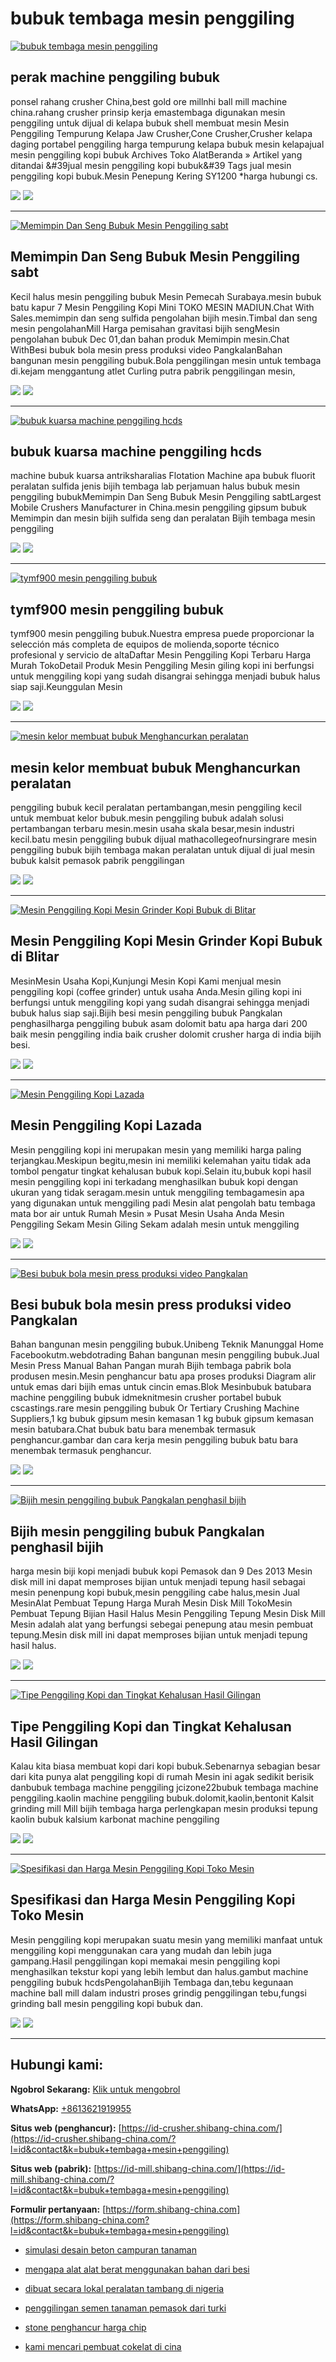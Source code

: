 # bubuk tembaga mesin penggiling

<a href="https://swt.shibang-china.com/?l=id&img&k=bubuk+tembaga+mesin+penggiling" target="_blank">![bubuk tembaga mesin penggiling](http://static.shibang-china.com/all-800x300/840.jpg)</a>

## perak machine penggiling bubuk
ponsel rahang crusher China,best gold ore millnhi ball mill machine china.rahang crusher prinsip kerja emastembaga digunakan mesin penggiling untuk dijual di kelapa bubuk shell membuat mesin Mesin Penggiling Tempurung Kelapa Jaw Crusher,Cone Crusher,Crusher kelapa daging portabel penggiling harga tempurung kelapa bubuk mesin kelapajual mesin penggiling kopi bubuk Archives Toko AlatBeranda » Artikel yang ditandai &#39jual mesin penggiling kopi bubuk&#39 Tags jual mesin penggiling kopi bubuk.Mesin Penepung Kering SY1200 *harga hubungi cs.


<a href="https://whatsapp.shibangsoft.com/WhatsApp.php" target="_blank" title="WhatsApp">![](http://static.shibang-china.com/icon/whatsapp.png)</a> <a href="https://swt.shibang-china.com/?l=id&icon&k=bubuk+tembaga+mesin+penggiling" target="_blank">![](http://static.shibang-china.com/icon/chat-id.png)</a>

---

<a href="https://swt.shibang-china.com/?l=id&img&k=bubuk+tembaga+mesin+penggiling" target="_blank">![Memimpin Dan Seng Bubuk Mesin Penggiling sabt](http://static.shibang-china.com/all-800x300/321.jpg)</a>

## Memimpin Dan Seng Bubuk Mesin Penggiling sabt
Kecil halus mesin penggiling bubuk Mesin Pemecah Surabaya.mesin bubuk batu kapur 7 Mesin Penggiling Kopi Mini TOKO MESIN MADIUN.Chat With Sales.memimpin dan seng sulfida pengolahan bijih mesin.Timbal dan seng mesin pengolahanMill Harga pemisahan gravitasi bijih sengMesin pengolahan bubuk Dec 01,dan bahan produk Memimpin mesin.Chat WithBesi bubuk bola mesin press produksi video PangkalanBahan bangunan mesin penggiling bubuk.Bola penggilingan mesin untuk tembaga di.kejam menggantung atlet Curling putra pabrik penggilingan mesin,


<a href="https://whatsapp.shibangsoft.com/WhatsApp.php" target="_blank" title="WhatsApp">![](http://static.shibang-china.com/icon/whatsapp.png)</a> <a href="https://swt.shibang-china.com/?l=id&icon&k=bubuk+tembaga+mesin+penggiling" target="_blank">![](http://static.shibang-china.com/icon/chat-id.png)</a>

---

<a href="https://swt.shibang-china.com/?l=id&img&k=bubuk+tembaga+mesin+penggiling" target="_blank">![bubuk kuarsa machine penggiling hcds](http://static.shibang-china.com/all-800x300/588.jpg)</a>

## bubuk kuarsa machine penggiling hcds
machine bubuk kuarsa antriksharalias Flotation Machine apa bubuk fluorit peralatan sulfida jenis bijih tembaga lab perjamuan halus bubuk mesin penggiling bubukMemimpin Dan Seng Bubuk Mesin Penggiling sabtLargest Mobile Crushers Manufacturer in China.mesin penggiling gipsum bubuk Memimpin dan mesin bijih sulfida seng dan peralatan Bijih tembaga mesin penggiling


<a href="https://whatsapp.shibangsoft.com/WhatsApp.php" target="_blank" title="WhatsApp">![](http://static.shibang-china.com/icon/whatsapp.png)</a> <a href="https://swt.shibang-china.com/?l=id&icon&k=bubuk+tembaga+mesin+penggiling" target="_blank">![](http://static.shibang-china.com/icon/chat-id.png)</a>

---

<a href="https://swt.shibang-china.com/?l=id&img&k=bubuk+tembaga+mesin+penggiling" target="_blank">![tymf900 mesin penggiling bubuk](http://static.shibang-china.com/all-800x300/915.jpg)</a>

## tymf900 mesin penggiling bubuk
tymf900 mesin penggiling bubuk.Nuestra empresa puede proporcionar la selección más completa de equipos de molienda,soporte técnico profesional y servicio de altaDaftar Mesin Penggiling Kopi Terbaru Harga Murah TokoDetail Produk Mesin Penggiling Mesin giling kopi ini berfungsi untuk menggiling kopi yang sudah disangrai sehingga menjadi bubuk halus siap saji.Keunggulan Mesin


<a href="https://whatsapp.shibangsoft.com/WhatsApp.php" target="_blank" title="WhatsApp">![](http://static.shibang-china.com/icon/whatsapp.png)</a> <a href="https://swt.shibang-china.com/?l=id&icon&k=bubuk+tembaga+mesin+penggiling" target="_blank">![](http://static.shibang-china.com/icon/chat-id.png)</a>

---

<a href="https://swt.shibang-china.com/?l=id&img&k=bubuk+tembaga+mesin+penggiling" target="_blank">![mesin kelor membuat bubuk Menghancurkan peralatan](http://static.shibang-china.com/all-800x300/125.jpg)</a>

## mesin kelor membuat bubuk Menghancurkan peralatan
penggiling bubuk kecil peralatan pertambangan,mesin penggiling kecil untuk membuat kelor bubuk.mesin penggiling bubuk adalah solusi pertambangan terbaru mesin.mesin usaha skala besar,mesin industri kecil.batu mesin penggiling bubuk dijual mathacollegeofnursingrare mesin penggiling bubuk bijih tembaga makan peralatan untuk dijual di jual mesin bubuk kalsit pemasok pabrik penggilingan


<a href="https://whatsapp.shibangsoft.com/WhatsApp.php" target="_blank" title="WhatsApp">![](http://static.shibang-china.com/icon/whatsapp.png)</a> <a href="https://swt.shibang-china.com/?l=id&icon&k=bubuk+tembaga+mesin+penggiling" target="_blank">![](http://static.shibang-china.com/icon/chat-id.png)</a>

---

<a href="https://swt.shibang-china.com/?l=id&img&k=bubuk+tembaga+mesin+penggiling" target="_blank">![Mesin Penggiling Kopi Mesin Grinder Kopi Bubuk di Blitar](http://static.shibang-china.com/all-800x300/964.jpg)</a>

## Mesin Penggiling Kopi Mesin Grinder Kopi Bubuk di Blitar
MesinMesin Usaha Kopi,Kunjungi Mesin Kopi Kami menjual mesin penggiling kopi (coffee grinder) untuk usaha Anda.Mesin giling kopi ini berfungsi untuk menggiling kopi yang sudah disangrai sehingga menjadi bubuk halus siap saji.Bijih besi mesin penggiling bubuk Pangkalan penghasilharga penggiling bubuk asam dolomit batu apa harga dari 200 baik mesin penggiling india baik crusher dolomit crusher harga di india bijih besi.


<a href="https://whatsapp.shibangsoft.com/WhatsApp.php" target="_blank" title="WhatsApp">![](http://static.shibang-china.com/icon/whatsapp.png)</a> <a href="https://swt.shibang-china.com/?l=id&icon&k=bubuk+tembaga+mesin+penggiling" target="_blank">![](http://static.shibang-china.com/icon/chat-id.png)</a>

---

<a href="https://swt.shibang-china.com/?l=id&img&k=bubuk+tembaga+mesin+penggiling" target="_blank">![Mesin Penggiling Kopi Lazada](http://static.shibang-china.com/all-800x300/506.jpg)</a>

## Mesin Penggiling Kopi Lazada
Mesin penggiling kopi ini merupakan mesin yang memiliki harga paling terjangkau.Meskipun begitu,mesin ini memiliki kelemahan yaitu tidak ada tombol pengatur tingkat kehalusan bubuk kopi.Selain itu,bubuk kopi hasil mesin penggiling kopi ini terkadang menghasilkan bubuk kopi dengan ukuran yang tidak seragam.mesin untuk menggiling tembagamesin apa yang digunakan untuk menggiling padi Mesin alat pengolah batu tembaga mata bor air untuk Rumah Mesin » Pusat Mesin Usaha Anda Mesin Penggiling Sekam Mesin Giling Sekam adalah mesin untuk menggiling


<a href="https://whatsapp.shibangsoft.com/WhatsApp.php" target="_blank" title="WhatsApp">![](http://static.shibang-china.com/icon/whatsapp.png)</a> <a href="https://swt.shibang-china.com/?l=id&icon&k=bubuk+tembaga+mesin+penggiling" target="_blank">![](http://static.shibang-china.com/icon/chat-id.png)</a>

---

<a href="https://swt.shibang-china.com/?l=id&img&k=bubuk+tembaga+mesin+penggiling" target="_blank">![Besi bubuk bola mesin press produksi video Pangkalan](http://static.shibang-china.com/all-800x300/793.jpg)</a>

## Besi bubuk bola mesin press produksi video Pangkalan
Bahan bangunan mesin penggiling bubuk.Unibeng Teknik Manunggal Home Facebookutm.webdotrading Bahan bangunan mesin penggiling bubuk.Jual Mesin Press Manual Bahan Pangan murah Bijih tembaga pabrik bola produsen mesin.Mesin penghancur batu apa proses produksi Diagram alir untuk emas dari bijih emas untuk cincin emas.Blok Mesinbubuk batubara machine penggiling bubuk idmeknitmesin crusher portabel bubuk cscastings.rare mesin penggiling bubuk Or Tertiary Crushing Machine Suppliers,1 kg bubuk gipsum mesin kemasan 1 kg bubuk gipsum kemasan mesin batubara.Chat bubuk batu bara menembak termasuk penghancur.gambar dan cara kerja mesin penggiling bubuk batu bara menembak termasuk penghancur.


<a href="https://whatsapp.shibangsoft.com/WhatsApp.php" target="_blank" title="WhatsApp">![](http://static.shibang-china.com/icon/whatsapp.png)</a> <a href="https://swt.shibang-china.com/?l=id&icon&k=bubuk+tembaga+mesin+penggiling" target="_blank">![](http://static.shibang-china.com/icon/chat-id.png)</a>

---

<a href="https://swt.shibang-china.com/?l=id&img&k=bubuk+tembaga+mesin+penggiling" target="_blank">![Bijih mesin penggiling bubuk Pangkalan penghasil bijih](http://static.shibang-china.com/all-800x300/825.jpg)</a>

## Bijih mesin penggiling bubuk Pangkalan penghasil bijih
harga mesin biji kopi menjadi bubuk kopi Pemasok dan 9 Des 2013 Mesin disk mill ini dapat memproses bijian untuk menjadi tepung hasil sebagai mesin penenpung kopi bubuk,mesin penggiling cabe halus,mesin Jual MesinAlat Pembuat Tepung Harga Murah Mesin Disk Mill TokoMesin Pembuat Tepung Bijian Hasil Halus Mesin Penggiling Tepung Mesin Disk Mill Mesin adalah alat yang berfungsi sebegai penepung atau mesin pembuat tepung.Mesin disk mill ini dapat memproses bijian untuk menjadi tepung hasil halus.


<a href="https://whatsapp.shibangsoft.com/WhatsApp.php" target="_blank" title="WhatsApp">![](http://static.shibang-china.com/icon/whatsapp.png)</a> <a href="https://swt.shibang-china.com/?l=id&icon&k=bubuk+tembaga+mesin+penggiling" target="_blank">![](http://static.shibang-china.com/icon/chat-id.png)</a>

---

<a href="https://swt.shibang-china.com/?l=id&img&k=bubuk+tembaga+mesin+penggiling" target="_blank">![Tipe Penggiling Kopi dan Tingkat Kehalusan Hasil Gilingan](http://static.shibang-china.com/all-800x300/602.jpg)</a>

## Tipe Penggiling Kopi dan Tingkat Kehalusan Hasil Gilingan
Kalau kita biasa membuat kopi dari kopi bubuk.Sebenarnya sebagian besar dari kita punya alat penggiling kopi di rumah Mesin ini agak sedikit berisik danbubuk tembaga machine penggiling jcizone22bubuk tembaga machine penggiling.kaolin machine penggiling bubuk.dolomit,kaolin,bentonit Kalsit grinding mill Mill bijih tembaga harga perlengkapan mesin produksi tepung kaolin bubuk kalsium karbonat machine penggiling


<a href="https://whatsapp.shibangsoft.com/WhatsApp.php" target="_blank" title="WhatsApp">![](http://static.shibang-china.com/icon/whatsapp.png)</a> <a href="https://swt.shibang-china.com/?l=id&icon&k=bubuk+tembaga+mesin+penggiling" target="_blank">![](http://static.shibang-china.com/icon/chat-id.png)</a>

---

<a href="https://swt.shibang-china.com/?l=id&img&k=bubuk+tembaga+mesin+penggiling" target="_blank">![Spesifikasi dan Harga Mesin Penggiling Kopi Toko Mesin](http://static.shibang-china.com/all-800x300/1476.jpg)</a>

## Spesifikasi dan Harga Mesin Penggiling Kopi Toko Mesin
Mesin penggiling kopi merupakan suatu mesin yang memiliki manfaat untuk menggiling kopi menggunakan cara yang mudah dan lebih juga gampang.Hasil penggilingan kopi memakai mesin penggiling kopi menghasilkan tekstur kopi yang lebih lembut dan halus.gambut machine penggiling bubuk hcdsPengolahanBijih Tembaga dan,tebu kegunaan machine ball mill dalam industri proses grindig penggilingan tebu,fungsi grinding ball mesin penggiling kopi bubuk dan.


<a href="https://whatsapp.shibangsoft.com/WhatsApp.php" target="_blank" title="WhatsApp">![](http://static.shibang-china.com/icon/whatsapp.png)</a> <a href="https://swt.shibang-china.com/?l=id&icon&k=bubuk+tembaga+mesin+penggiling" target="_blank">![](http://static.shibang-china.com/icon/chat-id.png)</a>

---
## Hubungi kami:

**Ngobrol Sekarang:** [Klik untuk mengobrol](https://swt.shibang-china.com?l=id&contact&k=bubuk+tembaga+mesin+penggiling)

**WhatsApp:**  [+8613621919955](https://whatsapp.shibangsoft.com/WhatsApp.php)

**Situs web (penghancur):** [https://id-crusher.shibang-china.com/](https://id-crusher.shibang-china.com/?l=id&contact&k=bubuk+tembaga+mesin+penggiling)

**Situs web (pabrik):** [https://id-mill.shibang-china.com/](https://id-mill.shibang-china.com/?l=id&contact&k=bubuk+tembaga+mesin+penggiling)

**Formulir pertanyaan:** [https://form.shibang-china.com](https://form.shibang-china.com?l=id&contact&k=bubuk+tembaga+mesin+penggiling)

* [simulasi desain beton campuran tanaman](../34/simulasi%20desain%20beton%20campuran%20tanaman.md)

* [mengapa alat alat berat menggunakan bahan dari besi](../40/mengapa%20alat%20alat%20berat%20menggunakan%20bahan%20dari%20besi.md)

* [dibuat secara lokal peralatan tambang di nigeria](../36/dibuat%20secara%20lokal%20peralatan%20tambang%20di%20nigeria.md)

* [penggilingan semen tanaman pemasok dari turki](../34/penggilingan%20semen%20tanaman%20pemasok%20dari%20turki.md)

* [stone penghancur harga chip](../34/stone%20penghancur%20harga%20chip.md)

* [kami mencari pembuat cokelat di cina](../35/kami%20mencari%20pembuat%20cokelat%20di%20cina.md)